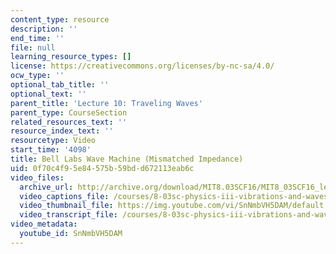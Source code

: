```yaml
---
content_type: resource
description: ''
end_time: ''
file: null
learning_resource_types: []
license: https://creativecommons.org/licenses/by-nc-sa/4.0/
ocw_type: ''
optional_tab_title: ''
optional_text: ''
parent_title: 'Lecture 10: Traveling Waves'
parent_type: CourseSection
related_resources_text: ''
resource_index_text: ''
resourcetype: Video
start_time: '4098'
title: Bell Labs Wave Machine (Mismatched Impedance)
uid: 0f70c4f9-5e84-575b-59bd-d672113eab6c
video_files:
  archive_url: http://archive.org/download/MIT8.03SCF16/MIT8_03SCF16_lec10_300k.mp4
  video_captions_file: /courses/8-03sc-physics-iii-vibrations-and-waves-fall-2016/99071336b77f5edd8220cf15f0a13d9e_SnNmbVH5DAM.vtt
  video_thumbnail_file: https://img.youtube.com/vi/SnNmbVH5DAM/default.jpg
  video_transcript_file: /courses/8-03sc-physics-iii-vibrations-and-waves-fall-2016/52ff0e5497985f8ea7491dc3cc19d970_SnNmbVH5DAM.pdf
video_metadata:
  youtube_id: SnNmbVH5DAM
---
```

